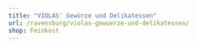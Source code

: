 ```yaml
---
title: "VIOLAS' Gewürze und Delikatessen"
url: /ravensburg/violas-gewuerze-und-delikatessen/
shop: Feinkost
---
```

